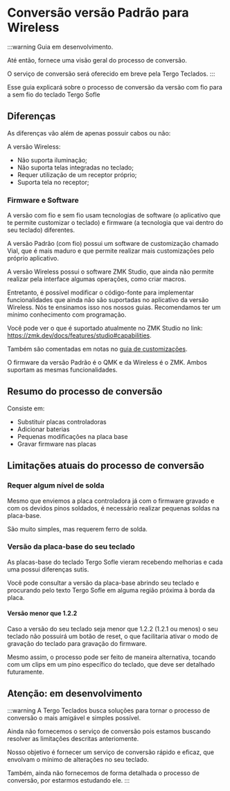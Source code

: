 # Conversão versão Padrão para Wireless

:::warning
Guia em desenvolvimento.

Até então, fornece uma visão geral do processo de conversão.

O serviço de conversão será oferecido em breve pela Tergo Teclados.
:::

Esse guia explicará sobre o processo de conversão da versão com fio para a sem fio do teclado Tergo Sofle

## Diferenças

As diferenças vão além de apenas possuir cabos ou não:

A versão Wireless:
- Não suporta iluminação;
- Não suporta telas integradas no teclado;
- Requer utilização de um receptor próprio;
- Suporta tela no receptor;

### Firmware e Software

A versão com fio e sem fio usam tecnologias de software (o aplicativo que te permite customizar o teclado) e firmware (a tecnologia que vai dentro do seu teclado) diferentes.

A versão Padrão (com fio) possui um software de customização chamado Vial, que é mais maduro e que permite realizar mais customizações pelo próprio aplicativo.

A versão Wireless possui o software ZMK Studio, que ainda não permite realizar pela interface algumas operações, como criar macros.

Entretanto, é possível modificar o código-fonte para implementar funcionalidades que ainda não são suportadas no aplicativo da versão Wireless. Nós te ensinamos isso nos nossos guias. Recomendamos ter um mínimo conhecimento com programação.

Você pode ver o que é suportado atualmente no ZMK Studio no link:
https://zmk.dev/docs/features/studio#capabilities.

Também são comentadas em notas no [guia de customizações](../MODIFICACOES_E_FUNCIONALIDADES_QUE_CONTRIBUEM_PARA_ERGONOMIA.md).

O firmware da versão Padrão é o QMK e da Wireless é o ZMK. Ambos suportam as mesmas funcionalidades.

## Resumo do processo de conversão

Consiste em:
- Substituir placas controladoras
- Adicionar baterias
- Pequenas modificações na placa base
- Gravar firmware nas placas

## Limitações atuais do processo de conversão

### Requer algum nível de solda

Mesmo que enviemos a placa controladora já com o firmware gravado e com os devidos pinos soldados, é necessário realizar pequenas soldas na placa-base.

São muito simples, mas requerem ferro de solda.

### Versão da placa-base do seu teclado

As placas-base do teclado Tergo Sofle vieram recebendo melhorias e cada uma possui diferenças sutis.

Você pode consultar a versão da placa-base abrindo seu teclado e procurando pelo texto Tergo Sofle em alguma região próxima à borda da placa.

#### Versão menor que 1.2.2

Caso a versão do seu teclado seja menor que 1.2.2 (1.2.1 ou menos) o seu teclado não possuirá um botão de reset, o que facilitaria ativar o modo de gravação do teclado para gravação do firmware.

Mesmo assim, o processo pode ser feito de maneira alternativa, tocando com um clips em um pino específico do teclado, que deve ser detalhado futuramente.

## Atenção: em desenvolvimento

:::warning
A Tergo Teclados busca soluções para tornar o processo de conversão o mais amigável e simples possível.

Ainda não fornecemos o serviço de conversão pois estamos buscando resolver as limitações descritas anteriomente.

Nosso objetivo é fornecer um serviço de conversão rápido e eficaz, que envolvam o mínimo de alterações no seu teclado.

Também, ainda não fornecemos de forma detalhada o processo de conversão, por estarmos estudando ele.
:::